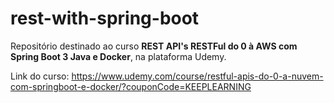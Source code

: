 # rest-with-spring-boot
Repositório destinado ao curso **REST API's RESTFul do 0 à AWS com Spring Boot 3 Java e Docker**, na plataforma Udemy.

Link do curso: https://www.udemy.com/course/restful-apis-do-0-a-nuvem-com-springboot-e-docker/?couponCode=KEEPLEARNING
